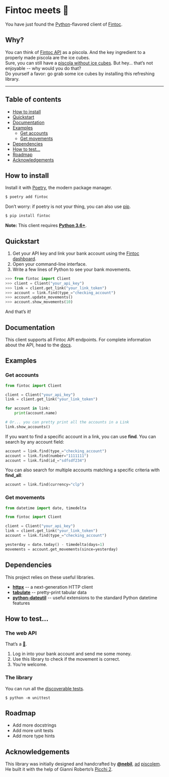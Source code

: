 
# Fintoc meets :snake:

You have just found the [Python](https://www.python.org/)-flavored client of [Fintoc](https://fintoc.com/).

## Why?

You can think of [Fintoc API](https://fintoc.com/docs) as a piscola.
And the key ingredient to a properly made piscola are the ice cubes.  
Sure, you can still have a [piscola without ice cubes](https://curl.haxx.se/).
But hey… that’s not enjoyable -- why would you do that?  
Do yourself a favor: go grab some ice cubes by installing this refreshing library.

---

## Table of contents

* [How to install](#how-to-install)
* [Quickstart](#quickstart)
* [Documentation](#documentation)
* [Examples](#examples)
  + [Get accounts](#get-accounts)
  + [Get movements](#get-movements)
* [Dependencies](#dependencies)
* [How to test...](#how-to-test)
* [Roadmap](#roadmap)
* [Acknowledgements](#acknowledgements)

## How to install

Install it with [Poetry](https://python-poetry.org/), the modern package manager.

```sh
$ poetry add fintoc
```

Don’t worry: if poetry is not your thing, you can also use [pip](https://pip.pypa.io/en/stable/).

```sh
$ pip install fintoc
```

**Note:** This client requires [**Python 3.6+**](https://docs.python.org/3/whatsnew/3.6.html).

## Quickstart

1. Get your API key and link your bank account using the [Fintoc dashboard](https://app.fintoc.com/login).
2. Open your command-line interface.
3. Write a few lines of Python to see your bank movements.

```python
>>> from fintoc import Client
>>> client = Client("your_api_key")
>>> link = client.get_link("your_link_token")
>>> account = link.find(type_="checking_account")
>>> account.update_movements()
>>> account.show_movements(10)
```

And that’s it!

## Documentation

This client supports all Fintoc API endpoints. For complete information about the API, head to the [docs](https://fintoc.com/docs).

## Examples

### Get accounts

```python
from fintoc import Client

client = Client("your_api_key")
link = client.get_link("your_link_token")

for account in link:
    print(account.name)

# Or... you can pretty print all the accounts in a Link
link.show_accounts()
```

If you want to find a specific account in a link, you can use **find**. You can search by any account field:

```python
account = link.find(type_="checking_account")
account = link.find(number="1111111")
account = link.find(id_="sdfsdf234")
```

You can also search for multiple accounts matching a specific criteria with **find_all**:

```python
account = link.find(currency="clp")
```

### Get movements

```python
from datetime import date, timedelta

from fintoc import Client

client = Client("your_api_key")
link = client.get_link("your_link_token")
account = link.find(type_="checking_account")

yesterday = date.today() - timedelta(days=1)
movements = account.get_movements(since=yesterday)
```

## Dependencies

This project relies on these useful libraries.

- [**httpx**](https://github.com/encode/httpx) -- a next-generation HTTP client
- [**tabulate**](https://github.com/astanin/python-tabulate) -- pretty-print tabular data
- [**python-dateutil**](https://github.com/dateutil/dateutil) -- useful extensions to the standard Python datetime features

## How to test…

### The web API

That’s a [🍰](https://en.wiktionary.org/wiki/piece_of_cake).

1. Log in into your bank account and send me some money.
2. Use this library to check if the movement is correct.
3. You’re welcome.

### The library

You can run all the [discoverable tests](https://docs.python.org/3/library/unittest.html#test-discovery).

`$ python -m unittest`

## Roadmap

- Add more docstrings
- Add more unit tests
- Add more type hints

## Acknowledgements

This library was initially designed and handcrafted by [**@nebil**](https://github.com/nebil),
[ad](https://en.wikipedia.org/wiki/Ad_honorem) [piscolem](https://en.wiktionary.org/wiki/piscola).  
He built it with the help of Gianni Roberto’s [Picchi 2](https://www.youtube.com/watch?v=WqjUlmkYr2g).
